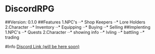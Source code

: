 # DiscordRPG

##Version: 0.1.0
##Features
1.NPC's
⋅⋅* Shop Keepers
⋅⋅* Lore Holders
2.Character
⋅⋅* Inventory
⋅⋅* Equipping
⋅⋅* Buying
⋅⋅* Selling
##Implenting
1.NPC's
⋅⋅* Quests
2.Character
⋅⋅* showing info
⋅⋅* lvling
⋅⋅* battling
⋅⋅* trading


#Info
[Discord Link (will be here soon)]()

